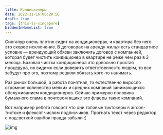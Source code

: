 ```yaml
---
title: Кондиционеры
date: 2022-11-16T06:20:56
draft: true
tags: [this-is-singapore]
hiddenInHomeList: true
---
```


Сингапур очень плотно сидит на кондиционерах, и квартира без него это скорее исключение. В договорах на аренду жилья есть стандартное условие — арендующий обязан заключить договор с компанией, которая будет чистить кондиционер в квартире не реже чем раз в 3 месяца. Базовая чистка кондиционера это довольно простая процедура, но видимо если доверить ответственность людям, то все забудут про это, поэтому решили обязать кого-то нанимать. 

Раз рынок большой, а работа понятная, то естественно выросло огромное количество мелких и средних компаний занимающихся обслуживанием кондиционеров. Сейчас примерно половина бумажного спама в почтовом ящике это флаеры таких компаний. 

Вот например ребята говорят что они топовые тиктокеры в aircon-тиктоке и флексят числом подписчиков. Прогнать текст через редактор с подсветкой ошибок правда забыли :)

![img](/images/this-is-singapore/photos/photo_161@16-11-2022_06-06-38.jpg#center)
